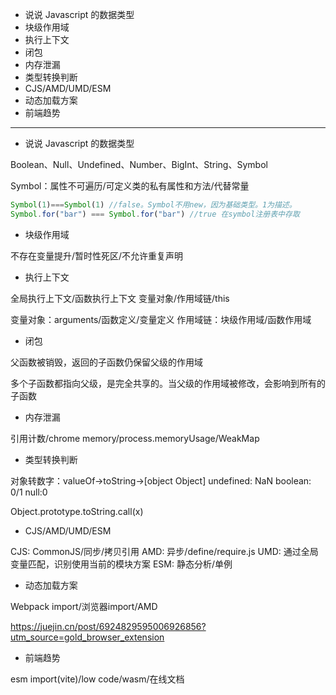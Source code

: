 * 说说 Javascript 的数据类型
* 块级作用域
* 执行上下文
* 闭包
* 内存泄漏
* 类型转换判断
* CJS/AMD/UMD/ESM
* 动态加载方案
* 前端趋势

---

* 说说 Javascript 的数据类型

Boolean、Null、Undefined、Number、BigInt、String、Symbol

Symbol：属性不可遍历/可定义类的私有属性和方法/代替常量

```js
Symbol(1)===Symbol(1) //false。Symbol不用new，因为基础类型。1为描述。
Symbol.for("bar") === Symbol.for("bar") //true 在symbol注册表中存取
```

* 块级作用域

不存在变量提升/暂时性死区/不允许重复声明

* 执行上下文

全局执行上下文/函数执行上下文
变量对象/作用域链/this

变量对象：arguments/函数定义/变量定义
作用域链：块级作用域/函数作用域

* 闭包

父函数被销毁，返回的子函数仍保留父级的作用域

多个子函数都指向父级，是完全共享的。当父级的作用域被修改，会影响到所有的子函数

* 内存泄漏

引用计数/chrome memory/process.memoryUsage/WeakMap

* 类型转换判断

对象转数字：valueOf->toString->[object Object]
undefined: NaN
boolean: 0/1
null:0

Object.prototype.toString.call(x)

* CJS/AMD/UMD/ESM

CJS: CommonJS/同步/拷贝引用
AMD: 异步/define/require.js
UMD: 通过全局变量匹配，识别使用当前的模块方案
ESM: 静态分析/单例

* 动态加载方案

Webpack import/浏览器import/AMD

https://juejin.cn/post/6924829595006926856?utm_source=gold_browser_extension

* 前端趋势

esm import(vite)/low code/wasm/在线文档